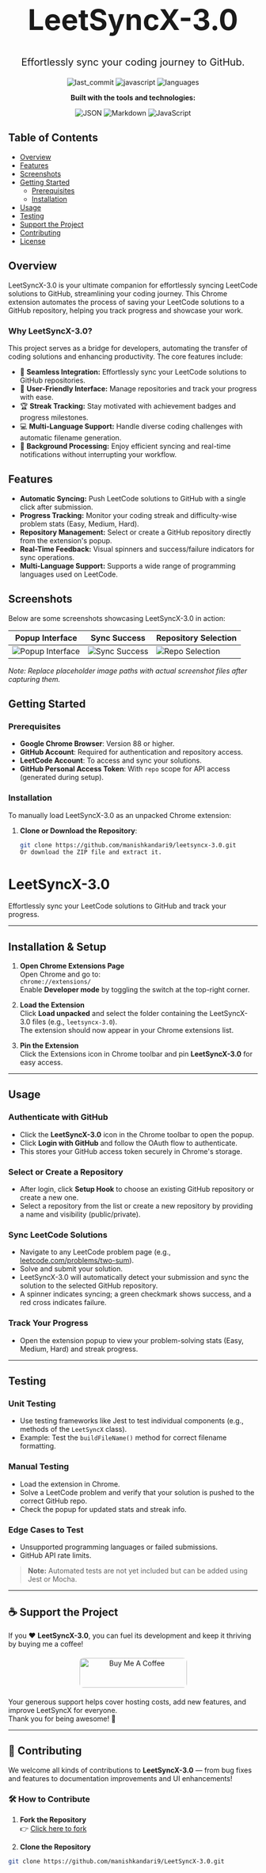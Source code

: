 <div align="center">

<h1 style="font-size: 58px;">LeetSyncX-3.0</h1>

<p style="font-size: 20px;">Effortlessly sync your coding journey to GitHub.</p>

![last_commit](https://img.shields.io/badge/last_commit-may-blue) ![javascript](https://img.shields.io/badge/javascript-40.6%25-yellow) ![languages](https://img.shields.io/badge/languages-3-blue)

**Built with the tools and technologies:**

![JSON](https://img.shields.io/badge/JSON-black) ![Markdown](https://img.shields.io/badge/Markdown-black) ![JavaScript](https://img.shields.io/badge/JavaScript-yellow)

</div>

## Table of Contents

- [Overview](#overview)
- [Features](#features)
- [Screenshots](#screenshots)
- [Getting Started](#getting-started)
  - [Prerequisites](#prerequisites)
  - [Installation](#installation)
- [Usage](#usage)
- [Testing](#testing)
- [Support the Project](#support-the-project)
- [Contributing](#contributing)
- [License](#license)

## Overview

LeetSyncX-3.0 is your ultimate companion for effortlessly syncing LeetCode solutions to GitHub, streamlining your coding journey. This Chrome extension automates the process of saving your LeetCode solutions to a GitHub repository, helping you track progress and showcase your work.

### Why LeetSyncX-3.0?

This project serves as a bridge for developers, automating the transfer of coding solutions and enhancing productivity. The core features include:

- 🚀 **Seamless Integration:** Effortlessly sync your LeetCode solutions to GitHub repositories.
- 🎯 **User-Friendly Interface:** Manage repositories and track your progress with ease.
- 🏆 **Streak Tracking:** Stay motivated with achievement badges and progress milestones.
- 💻 **Multi-Language Support:** Handle diverse coding challenges with automatic filename generation.
- 🔔 **Background Processing:** Enjoy efficient syncing and real-time notifications without interrupting your workflow.

## Features

- **Automatic Syncing:** Push LeetCode solutions to GitHub with a single click after submission.
- **Progress Tracking:** Monitor your coding streak and difficulty-wise problem stats (Easy, Medium, Hard).
- **Repository Management:** Select or create a GitHub repository directly from the extension's popup.
- **Real-Time Feedback:** Visual spinners and success/failure indicators for sync operations.
- **Multi-Language Support:** Supports a wide range of programming languages used on LeetCode.

## Screenshots

Below are some screenshots showcasing LeetSyncX-3.0 in action:

| **Popup Interface** | **Sync Success** | **Repository Selection** |
|--------------------|------------------|--------------------------|
| ![Popup Interface](screenshots/popup_interface.png) | ![Sync Success](screenshots/sync_success.png) | ![Repo Selection](screenshots/repo_selection.png) |

*Note: Replace placeholder image paths with actual screenshot files after capturing them.*

## Getting Started

### Prerequisites

- **Google Chrome Browser**: Version 88 or higher.
- **GitHub Account**: Required for authentication and repository access.
- **LeetCode Account**: To access and sync your solutions.
- **GitHub Personal Access Token**: With `repo` scope for API access (generated during setup).

### Installation

To manually load LeetSyncX-3.0 as an unpacked Chrome extension:

1. **Clone or Download the Repository**:
   ```bash
   git clone https://github.com/manishkandari9/leetsyncx-3.0.git
   Or download the ZIP file and extract it.

# LeetSyncX-3.0

Effortlessly sync your LeetCode solutions to GitHub and track your progress.

---

## Installation & Setup

1. **Open Chrome Extensions Page**  
   Open Chrome and go to:  
   `chrome://extensions/`  
   Enable **Developer mode** by toggling the switch at the top-right corner.

2. **Load the Extension**  
   Click **Load unpacked** and select the folder containing the LeetSyncX-3.0 files (e.g., `leetsyncx-3.0`).  
   The extension should now appear in your Chrome extensions list.

3. **Pin the Extension**  
   Click the Extensions icon in Chrome toolbar and pin **LeetSyncX-3.0** for easy access.

---

## Usage

### Authenticate with GitHub  
- Click the **LeetSyncX-3.0** icon in the Chrome toolbar to open the popup.  
- Click **Login with GitHub** and follow the OAuth flow to authenticate.  
- This stores your GitHub access token securely in Chrome's storage.

### Select or Create a Repository  
- After login, click **Setup Hook** to choose an existing GitHub repository or create a new one.  
- Select a repository from the list or create a new repository by providing a name and visibility (public/private).

### Sync LeetCode Solutions  
- Navigate to any LeetCode problem page (e.g., [leetcode.com/problems/two-sum](https://leetcode.com/problems/two-sum)).  
- Solve and submit your solution.  
- LeetSyncX-3.0 will automatically detect your submission and sync the solution to the selected GitHub repository.  
- A spinner indicates syncing; a green checkmark shows success, and a red cross indicates failure.

### Track Your Progress  
- Open the extension popup to view your problem-solving stats (Easy, Medium, Hard) and streak progress.

---

## Testing

### Unit Testing  
- Use testing frameworks like Jest to test individual components (e.g., methods of the `LeetSyncX` class).  
- Example: Test the `buildFileName()` method for correct filename formatting.

### Manual Testing  
- Load the extension in Chrome.  
- Solve a LeetCode problem and verify that your solution is pushed to the correct GitHub repo.  
- Check the popup for updated stats and streak info.

### Edge Cases to Test  
- Unsupported programming languages or failed submissions.  
- GitHub API rate limits.

> **Note:** Automated tests are not yet included but can be added using Jest or Mocha.

---
## ☕ Support the Project

If you ❤️ **LeetSyncX-3.0**, you can fuel its development and keep it thriving by buying me a coffee!

<div align="center" style="margin: 20px 0;">
  <a href="https://www.buymeacoffee.com/your-username" target="_blank" rel="noopener noreferrer" style="text-decoration: none;">
    <img 
      src="https://cdn.buymeacoffee.com/buttons/v2/default-yellow.png" 
      alt="Buy Me A Coffee" 
      style="height: 60px; width: 217px; border-radius: 8px;" />
  </a>
</div>

Your generous support helps cover hosting costs, add new features, and improve LeetSyncX for everyone.  
Thank you for being awesome! 🚀


---

## 🤝 Contributing

We welcome all kinds of contributions to **LeetSyncX-3.0** — from bug fixes and features to documentation improvements and UI enhancements!

### 🛠️ How to Contribute

1. **Fork the Repository**  
   👉 [Click here to fork](https://github.com/manishkandari9/LeetSyncX-3.0/fork)

2. **Clone the Repository**
```bash
git clone https://github.com/manishkandari9/LeetSyncX-3.0.git
